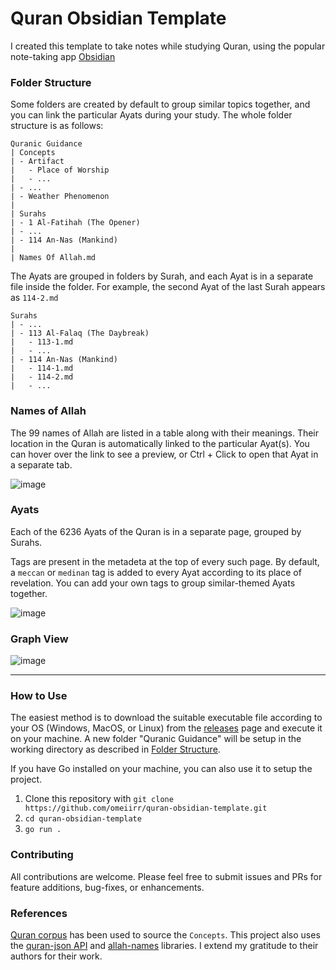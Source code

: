 # Quran Obsidian Template

I created this template to take notes while studying Quran, using the popular note-taking app [Obsidian](https://obsidian.md/)

### Folder Structure
Some folders are created by default to group similar topics together, and you can link the particular Ayats during your study.
The whole folder structure is as follows:
```
Quranic Guidance
| Concepts
| - Artifact
|   - Place of Worship
|   - ...
| - ...
| - Weather Phenomenon
|
| Surahs
| - 1 Al-Fatihah (The Opener)
| - ...
| - 114 An-Nas (Mankind)
|
| Names Of Allah.md
```

The Ayats are grouped in folders by Surah, and each Ayat is in a separate file inside the folder.
For example, the second Ayat of the last Surah appears as `114-2.md`
```
Surahs
| - ...
| - 113 Al-Falaq (The Daybreak)
|   - 113-1.md
|   - ...
| - 114 An-Nas (Mankind)
|   - 114-1.md
|   - 114-2.md
|   - ...
```


### Names of Allah
The 99 names of Allah are listed in a table along with their meanings.
Their location in the Quran is automatically linked to the particular Ayat(s).
You can hover over the link to see a preview, or Ctrl + Click to open that Ayat in a separate tab.

![image](https://user-images.githubusercontent.com/54888682/211848142-5abbfbdd-4fac-4bf6-a79d-b988ab6a4405.png)


### Ayats
Each of the 6236 Ayats of the Quran is in a separate page, grouped by Surahs.

Tags are present in the metadeta at the top of every such page.
By default, a `meccan` or `medinan` tag is added to every Ayat according to its place of revelation.
You can add your own tags to group similar-themed Ayats together.

![image](https://user-images.githubusercontent.com/54888682/211851606-b35c3b16-a493-452a-a049-f45e76acc98b.png)


### Graph View
![image](https://user-images.githubusercontent.com/54888682/211851887-903016c7-9969-4e77-b4fc-54b3c1ecf42d.png)

---

### How to Use
The easiest method is to download the suitable executable file according to your OS (Windows, MacOS, or Linux) from the [releases](https://github.com/omeiirr/quran-obsidian-template/releases/tag/v1.0.0) page and execute it on your machine. A new folder "Quranic Guidance" will be setup in the working directory as described in [Folder Structure](https://github.com/omeiirr/quran-obsidian-template/edit/main/README.md#folder-structure).

If you have Go installed on your machine, you can also use it to setup the project.
1. Clone this repository with `git clone https://github.com/omeiirr/quran-obsidian-template.git`
2. `cd quran-obsidian-template`
3. `go run .`

### Contributing
All contributions are welcome. Please feel free to submit issues and PRs for feature additions, bug-fixes, or enhancements.

### References
[Quran corpus](https://corpus.quran.com) has been used to source the `Concepts`.
This project also uses the [quran-json API](https://github.com/risan/quran-json) and [allah-names](https://github.com/AzeemGhumman/allah-names) libraries.
I extend my gratitude to their authors for their work.
